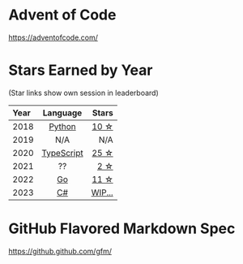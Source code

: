 ﻿# Advent of Code

https://adventofcode.com/

# Stars Earned by Year

(Star links show own session in leaderboard)

| Year		  | Language			  | Stars														|
| :---		  |    :----:			  |														   ---: |
| 2018        | [Python](./2018)      | [10 ☆](https://adventofcode.com/2018/leaderboard/self)		|
| 2019		  | N/A					  | N/A															|
| 2020        | [TypeScript](./2020)  | [25 ☆](https://adventofcode.com/2020/leaderboard/self)		|
| 2021		  | ??					  | [2 ☆](https://adventofcode.com/2021/leaderboard/self)		|
| 2022	      | [Go](./2022)          | [11 ☆](https://adventofcode.com/2022/leaderboard/self)		|
| 2023	      | [C#](./2023)		  | [WIP...](https://adventofcode.com/2023/leaderboard/self)	|


# GitHub Flavored Markdown Spec
https://github.github.com/gfm/